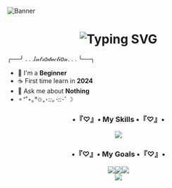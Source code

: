 ![Banner](https://github.com/Haihaay/Haihaay/blob/main/Tak%20berjudul264_20250118090541.jpg)

<h1 align="center"><img src="https://readme-typing-svg.demolab.com?font=Caveat&size=30&letterSpacing=.4rem&duration=3000&pause=1000&center=true&width=435&lines=Hi+hi+cutie+%F0%9F%91%8B;Welcome+here+%E3%80%82%E3%80%82%E3%80%82%E3%80%82" alt="Typing SVG" /></h1>

╭──╯ . . .𝐼𝓃𝓉𝓇𝑜𝒹𝓊𝒸𝓉𝒾𝑜𝓃. . . ╰──╮
- 🌱 I'm a **Beginner**
- ☕ First time learn in **2024**
- 💬 Ask me about **Nothing**
- ⚬⁺˚⋆｡°✩₊･:*:｡･:*:･ﾟ☽


<p align="left">
</p>

<div>
<h3 align="center">•『♡』• My Skills •『♡』•</h3>

<p align="center">
  <a href="https://skillicons.dev">
    <img src="https://skillicons.dev/icons?i=html,css,js,figma,php,laravel,mysql,python" />
  </a>
</p>
</div>

<h3 align="center">•『♡』• My Goals •『♡』•</h3>

<div align="center"><a href="#"><img src="https://img.shields.io/badge/-Unreal%20Engine-313131?style=for-the-badge&logo=unreal-engine&logoColor=white"><img src="https://img.shields.io/badge/Unity-100000?style=for-the-badge&logo=unity&logoColor=white"><img src="https://img.shields.io/badge/C%2B%2B-00599C?style=for-the-badge&logo=c%2B%2B&logoColor=white"></div>

<div align="center"><a href="http://lynk.id/payme/haihaay"><img src="https://www.google.com/search?q=nvidia+rtx+5090+sticker&client=ms-android-oppo-rvo2&sca_esv=f4e0c78f7ab40c7f&udm=2&biw=360&bih=693&sxsrf=ADLYWIK5olTL1CN0SJfCJA2pz_RW1G0mcg%3A1737192575296&ei=f3SLZ8LbEeWRnesPj9-o0Ac&oq=nvidia+rtx+5090+sticker&gs_lp=EhJtb2JpbGUtZ3dzLXdpei1pbWciF252aWRpYSBydHggNTA5MCBzdGlja2VyMggQABiABBiiBDIIEAAYgAQYogQyCBAAGIAEGKIEMggQABiABBiiBDIIEAAYgAQYogRI1YQBUKQaWLR_cAF4AJABAJgBhgGgAfoLqgEEMi4xMrgBA8gBAPgBAfgBBZgCD6AC-wzCAgQQIxgnwgIFEAAYgATCAgQQABgewgIHECMYsAIYJ8ICBxAAGIAEGA3CAgYQABgNGB7CAgYQABgHGB7CAgQQIRgVmAMAiAYBkgcEMS4xNKAH0yw&sclient=mobile-gws-wiz-img#vhid=z8NW1RyWg40HDM&vssid=mosaic&ip=1"></a></div>